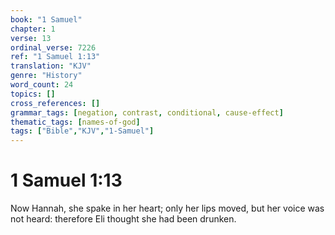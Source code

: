 ```yaml
---
book: "1 Samuel"
chapter: 1
verse: 13
ordinal_verse: 7226
ref: "1 Samuel 1:13"
translation: "KJV"
genre: "History"
word_count: 24
topics: []
cross_references: []
grammar_tags: [negation, contrast, conditional, cause-effect]
thematic_tags: [names-of-god]
tags: ["Bible","KJV","1-Samuel"]
---
```


# 1 Samuel 1:13

Now Hannah, she spake in her heart; only her lips moved, but her voice was not heard: therefore Eli thought she had been drunken.
